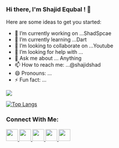 ### Hi there, I'm Shajid Equbal ! 👋

Here are some ideas to get you started:

- 🔭 I’m currently working on ...ShadSpcae
- 🌱 I’m currently learning ...Dart
- 👯 I’m looking to collaborate on ...Youtube
- 🤔 I’m looking for help with ...
- 💬 Ask me about ... Anything
- 📫 How to reach me: ...@shajidshad
- 😄 Pronouns: ...
- ⚡ Fun fact: ...


 <img src="https://github-readme-stats.vercel.app/api?username=SajidEqubal&&show_icons=true&title_color=ffffff&icon_color=bb2acf&text_color=daf7dc&bg_color=151515">
 
[![Top Langs](https://github-readme-stats.vercel.app/api/top-langs/?username=SajidEqubal&layout=compact)](https://github.com/anuraghazra/github-readme-stats)

### Connect With Me:

 <a href="https://www.shadspace.com/">
  <img height="32" width="32" src="https://cdn.jsdelivr.net/npm/simple-icons@v3/icons/googleearth.svg" />
</a>

<a href="https://www.instagram.com/sajid_shad_8/">
  <img height="32" width="32" src="https://cdn.jsdelivr.net/npm/simple-icons@v3/icons/instagram.svg" />
</a>

<a href="https://api.whatsapp.com/send?phone=919931133385">
<img height="32" width="32" src="https://unpkg.com/simple-icons@v3/icons/whatsapp.svg" />
</a>

<a href="https://www.linkedin.com/in/sajid-shad-62218a182/">
<img height="32" width="32" src="https://cdn.jsdelivr.net/npm/simple-icons@v3/icons/linkedin.svg" />
</a>

<a href="https://twitter.com/ShajidShad?s=09">
<img height="32" width="32" src="https://cdn.jsdelivr.net/npm/simple-icons@v3/icons/twitter.svg" />
</a>




